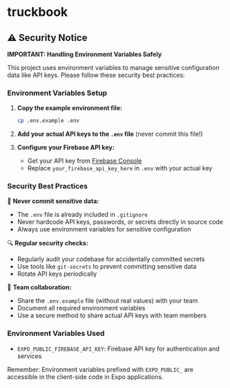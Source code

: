 # truckbook

## ⚠️ Security Notice

**IMPORTANT: Handling Environment Variables Safely**

This project uses environment variables to manage sensitive configuration data like API keys. Please follow these security best practices:

### Environment Variables Setup

1. **Copy the example environment file:**
   ```bash
   cp .env.example .env
   ```

2. **Add your actual API keys to the `.env` file** (never commit this file!)

3. **Configure your Firebase API key:**
   - Get your API key from [Firebase Console](https://console.firebase.google.com/)
   - Replace `your_firebase_api_key_here` in `.env` with your actual key

### Security Best Practices

🔐 **Never commit sensitive data:**
- The `.env` file is already included in `.gitignore`
- Never hardcode API keys, passwords, or secrets directly in source code
- Always use environment variables for sensitive configuration

🔍 **Regular security checks:**
- Regularly audit your codebase for accidentally committed secrets
- Use tools like `git-secrets` to prevent committing sensitive data
- Rotate API keys periodically

📝 **Team collaboration:**
- Share the `.env.example` file (without real values) with your team
- Document all required environment variables
- Use a secure method to share actual API keys with team members

### Environment Variables Used

- `EXPO_PUBLIC_FIREBASE_API_KEY`: Firebase API key for authentication and services

Remember: Environment variables prefixed with `EXPO_PUBLIC_` are accessible in the client-side code in Expo applications.
